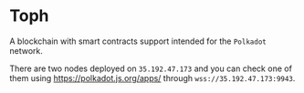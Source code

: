 # Toph

A blockchain with smart contracts support intended for the `Polkadot` network.

There are two nodes deployed on `35.192.47.173` and you can check one of them using https://polkadot.js.org/apps/ through `wss://35.192.47.173:9943`.